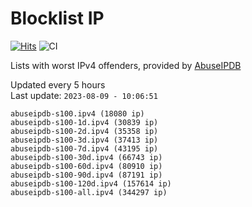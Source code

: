 # Blocklist IP

[![Hits](https://hits.seeyoufarm.com/api/count/incr/badge.svg?url=https%3A%2F%2Fgithub.com%2Fborestad%2Fblocklist-ip%2F&count_bg=%2379C83D&title_bg=%23555555&icon=&icon_color=%23E7E7E7&title=hits&edge_flat=false)](https://hits.seeyoufarm.com)  ![CI](https://img.shields.io/github/workflow/status/borestad/blocklist-ip/CI?style=flat-square)

Lists with worst IPv4 offenders, provided by [AbuseIPDB](https://www.abuseipdb.com/)

<!-- FOOTER-PLACEHOLDER -->
Updated every 5 hours<br>
Last update: `2023-08-09 - 10:06:51`
```
abuseipdb-s100.ipv4 (18080 ip)
abuseipdb-s100-1d.ipv4 (30839 ip)
abuseipdb-s100-2d.ipv4 (35358 ip)
abuseipdb-s100-3d.ipv4 (37413 ip)
abuseipdb-s100-7d.ipv4 (43195 ip)
abuseipdb-s100-30d.ipv4 (66743 ip)
abuseipdb-s100-60d.ipv4 (80910 ip)
abuseipdb-s100-90d.ipv4 (87191 ip)
abuseipdb-s100-120d.ipv4 (157614 ip)
abuseipdb-s100-all.ipv4 (344297 ip)
```
